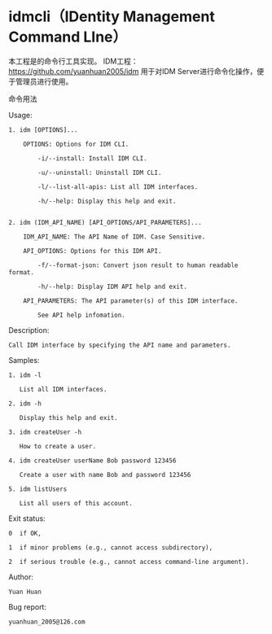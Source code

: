 idmcli（IDentity Management Command LIne）
======

本工程是的命令行工具实现。
IDM工程：https://github.com/yuanhuan2005/idm
用于对IDM Server进行命令化操作，便于管理员进行使用。

命令用法

Usage:

    1. idm [OPTIONS]...
	
        OPTIONS: Options for IDM CLI.
		
            -i/--install: Install IDM CLI.
			
            -u/--uninstall: Uninstall IDM CLI.
			
            -l/--list-all-apis: List all IDM interfaces.
			
            -h/--help: Display this help and exit.
			
			
    2. idm (IDM_API_NAME) [API_OPTIONS/API_PARAMETERS]...
	
        IDM_API_NAME: The API Name of IDM. Case Sensitive.

        API_OPTIONS: Options for this IDM API.
		
            -f/--format-json: Convert json result to human readable format.
			
            -h/--help: Display IDM API help and exit.
			
        API_PARAMETERS: The API parameter(s) of this IDM interface.
		
            See API help infomation.
			

			
Description: 

    Call IDM interface by specifying the API name and parameters.
	
	

Samples: 

    1. idm -l
	
       List all IDM interfaces.
	   
    2. idm -h
	
       Display this help and exit.
	   
    3. idm createUser -h
	
       How to create a user.
	   
    4. idm createUser userName Bob password 123456
	
       Create a user with name Bob and password 123456
	   
    5. idm listUsers
	
       List all users of this account.
	   

	   
Exit status: 

    0  if OK,
	
    1  if minor problems (e.g., cannot access subdirectory),
	
    2  if serious trouble (e.g., cannot access command-line argument).
	

	
Author: 

    Yuan Huan
	

	
Bug report: 

    yuanhuan_2005@126.com
	
